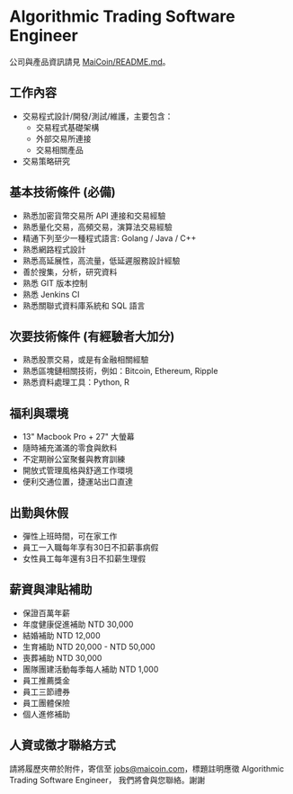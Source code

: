 # Algorithmic Trading Software Engineer

公司與產品資訊請見 [MaiCoin/README.md](README.md)。

## 工作內容
* 交易程式設計/開發/測試/維護，主要包含：
    * 交易程式基礎架構
    * 外部交易所連接
    * 交易相關產品
* 交易策略研究

## 基本技術條件 (必備)
* 熟悉加密貨幣交易所 API 連接和交易經驗
* 熟悉量化交易，高頻交易，演算法交易經驗
* 精通下列至少一種程式語言: Golang / Java / C++
* 熟悉網路程式設計
* 熟悉高延展性，高流量，低延遲服務設計經驗
* 善於搜集，分析，研究資料
* 熟悉 GIT 版本控制
* 熟悉 Jenkins CI
* 熟悉關聯式資料庫系統和 SQL 語言

## 次要技術條件 (有經驗者大加分)
* 熟悉股票交易，或是有金融相關經驗
* 熟悉區塊鏈相關技術，例如：Bitcoin, Ethereum, Ripple
* 熟悉資料處理工具：Python, R

## 福利與環境

* 13" Macbook Pro + 27" 大螢幕
* 隨時補充滿滿的零食與飲料
* 不定期辦公室聚餐與教育訓練
* 開放式管理風格與舒適工作環境
* 便利交通位置，捷運站出口直達

## 出勤與休假

* 彈性上班時間，可在家工作
* 員工一入職每年享有30日不扣薪事病假
* 女性員工每年還有3日不扣薪生理假

## 薪資與津貼補助

* 保證百萬年薪
* 年度健康促進補助 NTD 30,000
* 結婚補助 NTD 12,000
* 生育補助 NTD 20,000 - NTD 50,000
* 喪葬補助 NTD 30,000
* 團隊團建活動每季每人補助 NTD 1,000
* 員工推薦獎金
* 員工三節禮券
* 員工團體保險
* 個人進修補助

## 人資或徵才聯絡方式
請將履歷夾帶於附件，寄信至 jobs@maicoin.com，標題註明應徵 Algorithmic Trading Software Engineer， 我們將會與您聯絡。謝謝

